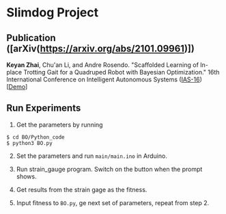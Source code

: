 # Slimdog Project

## Publication ([arXiv(https://arxiv.org/abs/2101.09961)])
**Keyan Zhai**, Chu'an Li, and Andre Rosendo. "Scaffolded Learning of In-place Trotting Gait for a Quadruped Robot with Bayesian Optimization." 16th International Conference on Intelligent Autonomous Systems ([IAS-16](https://www.ias-16.com/)) [[Demo](https://keyanzhai.cool/2020/11/19/Slimdog/)]



## Run Experiments

1. Get the parameters by running

```shell
$ cd BO/Python_code
$ python3 BO.py
```

2. Set the parameters and run `main/main.ino` in Arduino.

3. Run strain_gauge program. Switch on the button when the prompt shows.

4. Get results from the strain gage as the fitness.

5. Input fitness to `BO.py`, ge next set of parameters, repeat from step 2.
